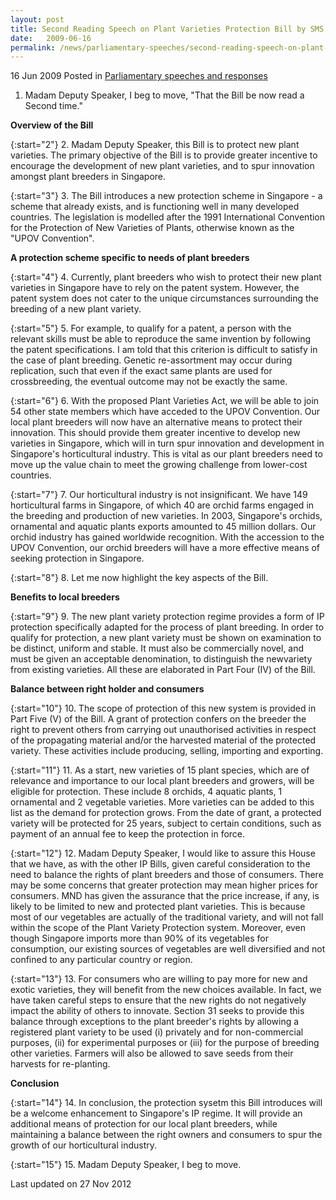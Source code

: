 ```yaml
---
layout: post
title: Second Reading Speech on Plant Varieties Protection Bill by SMS A/P Ho Peng Kee, 15 Jun 2004
date:   2009-06-16
permalink: /news/parliamentary-speeches/second-reading-speech-on-plant-varieties-protection-bill-by-sms-a-p-ho-peng-kee-15-jun-2004
---
```


16 Jun 2009 Posted in [Parliamentary speeches and responses](/news/parliamentary-speeches)

1. Madam Deputy Speaker, I beg to move, "That the Bill be now read a Second time."

**Overview of the Bill**

{:start="2"}
2. Madam Deputy Speaker, this Bill is to protect new plant varieties. The primary objective of the Bill is to provide greater incentive to encourage the development of new plant varieties, and to spur innovation amongst plant breeders in Singapore. 

{:start="3"}
3. The Bill introduces a new protection scheme in Singapore - a scheme that already exists, and is functioning well in many developed countries. The legislation is modelled after the 1991 International Convention for the Protection of New Varieties of Plants, otherwise known as the "UPOV Convention". 

**A protection scheme specific to needs of plant breeders**


{:start="4"}
4. Currently, plant breeders who wish to protect their new plant varieties in Singapore have to rely on the patent system. However, the patent system does not cater to the unique circumstances surrounding the breeding of a new plant variety.

{:start="5"}
5. For example, to qualify for a patent, a person with the relevant skills must be able to reproduce the same invention by following the patent specifications. I am told that this criterion is difficult to satisfy in the case of plant breeding. Genetic re-assortment may occur during replication, such that even if the exact same plants are used for crossbreeding, the eventual outcome may not be exactly the same. 

{:start="6"}
6. With the proposed Plant Varieties Act, we will be able to join 54 other state members which have acceded to the UPOV Convention. Our local plant breeders will now have an alternative means to protect their innovation. This should provide them greater incentive to develop new varieties in Singapore, which will in turn spur innovation and development in Singapore's horticultural industry. This is vital as our plant breeders need to move up the value chain to meet the growing challenge from lower-cost countries. 

{:start="7"}
7. Our horticultural industry is not insignificant. We have 149 horticultural farms in Singapore, of which 40 are orchid farms engaged in the breeding and production of new varieties. In 2003, Singapore's orchids, ornamental and aquatic plants exports amounted to 45 million dollars. Our orchid industry has gained worldwide recognition. With the accession to the UPOV Convention, our orchid breeders will have a more effective means of seeking protection in Singapore. 

{:start="8"}
8. Let me now highlight the key aspects of the Bill.

**Benefits to local breeders**

{:start="9"}
9. The new plant variety protection regime provides a form of IP protection specifically adapted for the process of plant breeding. In order to qualify for protection, a new plant variety must be shown on examination to be distinct, uniform and stable. It must also be commercially novel, and must be given an acceptable denomination, to distinguish the newvariety from existing varieties. All these are elaborated in Part Four (IV) of the Bill. 


**Balance between right holder and consumers**

{:start="10"}
10. The scope of protection of this new system is provided in Part Five (V) of the Bill. A grant of protection confers on the breeder the right to prevent others from carrying out unauthorised activities in respect of the propagating material and/or the harvested material of the protected variety. These activities include producing, selling, importing and exporting. 

{:start="11"}
11. As a start, new varieties of 15 plant species, which are of relevance and importance to our local plant breeders and growers, will be eligible for protection. These include 8 orchids, 4 aquatic plants, 1 ornamental and 2 vegetable varieties. More varieties can be added to this list as the demand for protection grows. From the date of grant, a protected variety will be protected for 25 years, subject to certain conditions, such as payment of an annual fee to keep the protection in force.

{:start="12"}
12. Madam Deputy Speaker, I would like to assure this House that we have, as with the other IP Bills, given careful consideration to the need to balance the rights of plant breeders and those of consumers. There may be some concerns that greater protection may mean higher prices for consumers. MND has given the assurance that the price increase, if any, is likely to be limited to new and protected plant varieties. This is because most of our vegetables are actually of the traditional variety, and will not fall within the scope of the Plant Variety Protection system. Moreover, even though Singapore imports more than 90% of its vegetables for consumption, our existing sources of vegetables are well diversified and not confined to any particular country or region. 

{:start="13"}
13. For consumers who are willing to pay more for new and exotic varieties, they will benefit from the new choices available. In fact, we have taken careful steps to ensure that the new rights do not negatively impact the ability of others to innovate. Section 31 seeks to provide this balance through exceptions to the plant breeder's rights by allowing a registered plant variety to be used (i) privately and for non-commercial purposes, (ii) for experimental purposes or (iii) for the purpose of breeding other varieties. Farmers will also be allowed to save seeds from their harvests for re-planting. 


**Conclusion**

{:start="14"}
14. In conclusion, the protection sysetm this Bill introduces will be a welcome enhancement to Singapore's IP regime. It will provide an additional means of protection for our local plant breeders, while maintaining a balance between the right owners and consumers to spur the growth of our horticultural industry. 

{:start="15"}
15. Madam Deputy Speaker, I beg to move.

<p class="right-side-updated">Last updated on 27 Nov 2012</p> 
